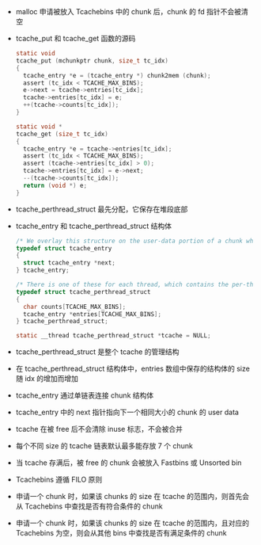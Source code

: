 - malloc 申请被放入 Tcachebins 中的 chunk 后，chunk 的 fd 指针不会被清空

- tcache_put 和 tcache_get 函数的源码

  ```c
  static void
  tcache_put (mchunkptr chunk, size_t tc_idx)
  {
    tcache_entry *e = (tcache_entry *) chunk2mem (chunk);
    assert (tc_idx < TCACHE_MAX_BINS);
    e->next = tcache->entries[tc_idx];
    tcache->entries[tc_idx] = e;
    ++(tcache->counts[tc_idx]);
  }
  
  static void *
  tcache_get (size_t tc_idx)
  {
    tcache_entry *e = tcache->entries[tc_idx];
    assert (tc_idx < TCACHE_MAX_BINS);
    assert (tcache->entries[tc_idx] > 0);
    tcache->entries[tc_idx] = e->next;
    --(tcache->counts[tc_idx]);
    return (void *) e;
  }
  ```

- tcache_perthread_struct 最先分配，它保存在堆段底部

- tcache_entry 和 tcache_perthread_struct 结构体

  ```c
  /* We overlay this structure on the user-data portion of a chunk when the chunk is stored in the per-thread cache.  */
  typedef struct tcache_entry
  {
    struct tcache_entry *next;
  } tcache_entry;
  
  /* There is one of these for each thread, which contains the per-thread cache (hence "tcache_perthread_struct").  Keeping overall size low is mildly important.  Note that COUNTS and ENTRIES are redundant (we could have just counted the linked list each time), this is for performance reasons.  */
  typedef struct tcache_perthread_struct
  {
    char counts[TCACHE_MAX_BINS];
    tcache_entry *entries[TCACHE_MAX_BINS];
  } tcache_perthread_struct;
  
  static __thread tcache_perthread_struct *tcache = NULL;
  ```

- tcache_perthread_struct 是整个 tcache 的管理结构 

- 在 tcache_perthread_struct 结构体中，entries 数组中保存的结构体的 size 随 idx 的增加而增加

- tcache_entry 通过单链表连接 chunk 结构体

- tcache_entry 中的 next 指针指向下一个相同大小的 chunk 的 user data 

- tcache 在被 free 后不会清除 inuse 标志，不会被合并

- 每个不同 size 的 tcache 链表默认最多能存放 7 个 chunk

- 当 tcache 存满后，被 free 的 chunk 会被放入 Fastbins 或 Unsorted bin

- Tcachebins 遵循 FILO 原则

- 申请一个 chunk 时，如果该 chunks 的 size 在 tcache 的范围内，则首先会从 Tcachebins 中查找是否有符合条件的 chunk

- 申请一个 chunk 时，如果该 chunks 的 size 在 tcache 的范围内，且对应的 Tcachebins 为空，则会从其他 bins 中查找是否有满足条件的 chunk